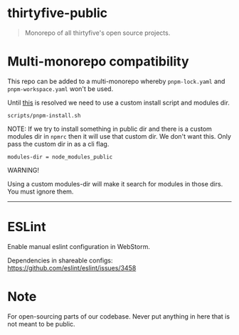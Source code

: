 # thirtyfive-public

> Monorepo of all thirtyfive's open source projects.

# Multi-monorepo compatibility

This repo can be added to a multi-monorepo whereby `pnpm-lock.yaml` and `pnpm-workspace.yaml` won't be used.

Until [this](https://github.com/pnpm/pnpm/issues/1291#issuecomment-637685956) is resolved we need to use a custom install script and modules dir.

```
scripts/pnpm-install.sh
```

NOTE: If we try to install something in public dir and there is a custom modules dir in `npmrc` then it will use that custom dir. We don't want this. Only pass the custom dir in as a cli flag.

```
modules-dir = node_modules_public
```

WARNING!

Using a custom modules-dir will make it search for modules in those dirs. You must ignore them.

---

# ESLint

Enable manual eslint configuration in WebStorm.

Dependencies in shareable configs: https://github.com/eslint/eslint/issues/3458

# Note

For open-sourcing parts of our codebase. Never put anything in here that is not meant to be public.

